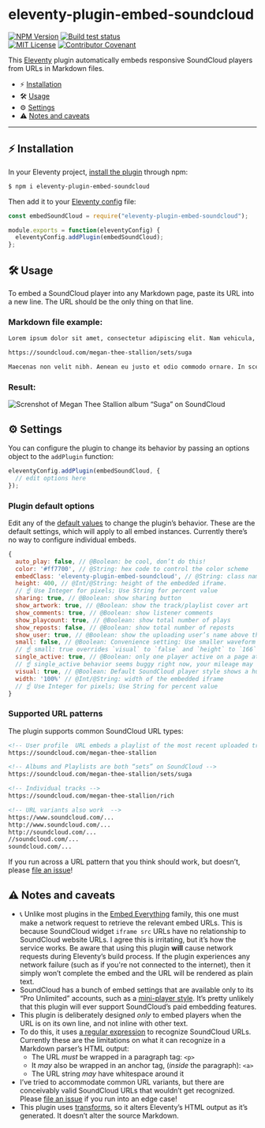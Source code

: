 # eleventy-plugin-embed-soundcloud

[![NPM Version](https://img.shields.io/npm/v/eleventy-plugin-embed-soundcloud?style=for-the-badge)](https://www.npmjs.com/package/eleventy-plugin-embed-soundcloud)
[![Build test status](https://img.shields.io/github/workflow/status/gfscott/eleventy-plugin-embed-soundcloud/Node.js%20CI%20and%20Codecov/main?style=for-the-badge)](https://github.com/gfscott/eleventy-plugin-embed-soundcloud/actions?query=workflow%3A%22Node.js+CI+and+Codecov%22)\
[![MIT License](https://img.shields.io/github/license/gfscott/eleventy-plugin-embed-soundcloud?style=for-the-badge)](https://github.com/gfscott/eleventy-plugin-embed-soundcloud/blob/master/LICENSE)
[![Contributor Covenant](https://img.shields.io/badge/Contributor%20Covenant-v2.0-ff69b4.svg?style=for-the-badge)](CODE_OF_CONDUCT.md)

This [Eleventy](https://www.11ty.dev/) plugin automatically embeds responsive SoundCloud players from URLs in Markdown files.

- ⚡️ [Installation](#install-in-eleventy)
- 🛠 [Usage](#usage)
- ⚙️ [Settings](#settings)
- ⚠️ [Notes and caveats](#notes-and-caveats)

---

## ⚡️ Installation

In your Eleventy project, [install the plugin](https://www.11ty.dev/docs/plugins/#adding-a-plugin) through npm:

```sh
$ npm i eleventy-plugin-embed-soundcloud
```

Then add it to your [Eleventy config](https://www.11ty.dev/docs/config/) file:

```javascript
const embedSoundCloud = require("eleventy-plugin-embed-soundcloud");

module.exports = function(eleventyConfig) {
  eleventyConfig.addPlugin(embedSoundCloud);
};
```

## 🛠 Usage

To embed a SoundCloud player into any Markdown page, paste its URL into a new line. The URL should be the only thing on that line.

### Markdown file example:

```markdown
Lorem ipsum dolor sit amet, consectetur adipiscing elit. Nam vehicula, elit vel condimentum porta, purus.

https://soundcloud.com/megan-thee-stallion/sets/suga

Maecenas non velit nibh. Aenean eu justo et odio commodo ornare. In scelerisque sapien at.
```

### Result:

![Screnshot of Megan Thee Stallion album “Suga” on SoundCloud](https://user-images.githubusercontent.com/547470/79051218-ff189e80-7bfc-11ea-9cf2-4fc802d8a2f2.png)


## ⚙️ Settings

You can configure the plugin to change its behavior by passing an options object to the `addPlugin` function:

```javascript
eleventyConfig.addPlugin(embedSoundCloud, {
  // edit options here
});
```

### Plugin default options

Edit any of the [default values](lib/pluginDefaults.js) to change the plugin’s behavior. These are the default settings, which will apply to all embed instances. Currently there’s no way to configure individual embeds.

```javascript
{
  auto_play: false, // @Boolean: be cool, don’t do this!
  color: '#ff7700', // @String: hex code to control the color scheme
  embedClass: 'eleventy-plugin-embed-soundcloud', // @String: class name of wrapper div
  height: 400, // @Int/@String: height of the embedded iframe.
  // ☝️ Use Integer for pixels; Use String for percent value
  sharing: true, // @Boolean: show sharing button
  show_artwork: true, // @Boolean: show the track/playlist cover art
  show_comments: true, // @Boolean: show listener comments
  show_playcount: true, // @Boolean: show total number of plays
  show_reposts: false, // @Boolean: show total number of reposts
  show_user: true, // @Boolean: show the uploading user’s name above the track/set name
  small: false, // @Boolean: Convenience setting: Use smaller waveform embed style
  // ☝️ small: true overrides `visual` to `false` and `height` to `166`.
  single_active: true, // @Boolean: only one player active on a page at a time. 
  // ☝️ single_active behavior seems buggy right now, your mileage may vary
  visual: true, // @Boolean: Default SoundCloud player style shows a huge cover image.
  width: '100%' // @Int/@String: width of the embedded iframe
  // ☝️ Use Integer for pixels; Use String for percent value
}
```

### Supported URL patterns

The plugin supports common SoundCloud URL types:

```markdown
<!-- User profile  URL embeds a playlist of the most recent uploaded tracks -->
https://soundcloud.com/megan-thee-stallion

<!-- Albums and Playlists are both “sets” on SoundCloud -->
https://soundcloud.com/megan-thee-stallion/sets/suga

<!-- Individual tracks -->
https://soundcloud.com/megan-thee-stallion/rich

<!-- URL variants also work  -->
https://www.soundcloud.com/...
http://www.soundcloud.com/...
http://soundcloud.com/...
//soundcloud.com/...
soundcloud.com/...
```

If you run across a URL pattern that you think should work, but doesn’t, please [file an issue](https://github.com/gfscott/eleventy-plugin-embed-soundcloud/issues/new)!

## ⚠️ Notes and caveats

- 📞 Unlike most plugins in the [Embed Everything](https://www.npmjs.com/package/eleventy-plugin-embed-everything) family, this one must make a network request to retrieve the relevant embed URLs. This is because SoundCloud widget `iframe src` URLs have no relationship to SoundCloud website URLs. I agree this is irritating, but it’s how the service works. Be aware that using this plugin **will** cause network requests during Eleventy’s build process. If the plugin experiences any network failure (such as if you're not connected to the internet), then it simply won’t complete the embed and the URL will be rendered as plain text.
- SoundCloud has a bunch of embed settings that are available only to its “Pro Unlimited” accounts, such as a [mini-player style](https://help.soundcloud.com/hc/en-us/articles/115003449027-The-Mini-embedded-player). It’s pretty unlikely that this plugin will ever support SoundCloud’s paid embedding features.
- This plugin is deliberately designed _only_ to embed players when the URL is on its own line, and not inline with other text.
- To do this, it uses [a regular expression](lib/spotPattern.js) to recognize SoundCloud URLs. Currently these are the limitations on what it can recognize in a Markdown parser’s HTML output:
  - The URL *must* be wrapped in a paragraph tag: `<p>`
  - It *may* also be wrapped in an anchor tag, (*inside* the paragraph): `<a>`
  - The URL string *may* have whitespace around it
- I’ve tried to accommodate common URL variants, but there are conceivably valid SoundCloud URLs that wouldn’t get recognized. Please [file an issue](https://github.com/gfscott/eleventy-plugin-embed-soundcloud/issues/new) if you run into an edge case!
- This plugin uses [transforms](https://www.11ty.dev/docs/config/#transforms), so it alters Eleventy’s HTML output as it’s generated. It doesn’t alter the source Markdown.
